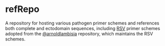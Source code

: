 # refRepo
A repository for hosting various pathogen primer schemes and references both complete and ectodomain sequences, including [RSV](https://github.com/arnoldlambisia/RSVA-and-B-primer-schemes) primer schemes adopted from the [@arnoldlambisia](https://github.com/arnoldlambisia) repository, which maintains the RSV schemes.
